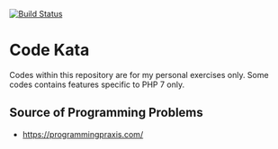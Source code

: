 [![Build Status](https://travis-ci.org/jancyril/code-kata.svg?branch=master)](https://travis-ci.org/jancyril/code-kata)

# Code Kata

Codes within this repository are for my personal exercises only.
Some codes contains features specific to PHP 7 only.

## Source of Programming Problems
 - https://programmingpraxis.com/
